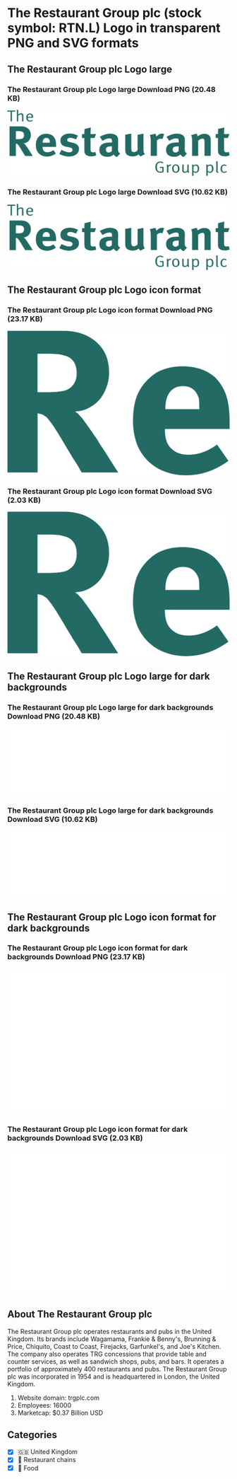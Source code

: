 # The Restaurant Group plc (stock symbol: RTN.L) Logo in transparent PNG and SVG formats

## The Restaurant Group plc Logo large

### The Restaurant Group plc Logo large Download PNG (20.48 KB)

![The Restaurant Group plc Logo large Download PNG (20.48 KB)](/img/orig/RTN.L_BIG-1c2fea71.png)

### The Restaurant Group plc Logo large Download SVG (10.62 KB)

![The Restaurant Group plc Logo large Download SVG (10.62 KB)](/img/orig/RTN.L_BIG-93adef0c.svg)

## The Restaurant Group plc Logo icon format

### The Restaurant Group plc Logo icon format Download PNG (23.17 KB)

![The Restaurant Group plc Logo icon format Download PNG (23.17 KB)](/img/orig/RTN.L-24682bbe.png)

### The Restaurant Group plc Logo icon format Download SVG (2.03 KB)

![The Restaurant Group plc Logo icon format Download SVG (2.03 KB)](/img/orig/RTN.L-65018dd0.svg)

## The Restaurant Group plc Logo large for dark backgrounds

### The Restaurant Group plc Logo large for dark backgrounds Download PNG (20.48 KB)

![The Restaurant Group plc Logo large for dark backgrounds Download PNG (20.48 KB)](/img/orig/RTN.L_BIG.D-a26f33d6.png)

### The Restaurant Group plc Logo large for dark backgrounds Download SVG (10.62 KB)

![The Restaurant Group plc Logo large for dark backgrounds Download SVG (10.62 KB)](/img/orig/RTN.L_BIG.D-0973978c.svg)

## The Restaurant Group plc Logo icon format for dark backgrounds

### The Restaurant Group plc Logo icon format for dark backgrounds Download PNG (23.17 KB)

![The Restaurant Group plc Logo icon format for dark backgrounds Download PNG (23.17 KB)](/img/orig/RTN.L.D-4464043c.png)

### The Restaurant Group plc Logo icon format for dark backgrounds Download SVG (2.03 KB)

![The Restaurant Group plc Logo icon format for dark backgrounds Download SVG (2.03 KB)](/img/orig/RTN.L.D-dca6e4e4.svg)

## About The Restaurant Group plc

The Restaurant Group plc operates restaurants and pubs in the United Kingdom. Its brands include Wagamama, Frankie & Benny's, Brunning & Price, Chiquito, Coast to Coast, Firejacks, Garfunkel's, and Joe's Kitchen. The company also operates TRG concessions that provide table and counter services, as well as sandwich shops, pubs, and bars. It operates a portfolio of approximately 400 restaurants and pubs. The Restaurant Group plc was incorporated in 1954 and is headquartered in London, the United Kingdom.

1. Website domain: trgplc.com
2. Employees: 16000
3. Marketcap: $0.37 Billion USD


## Categories
- [x] 🇬🇧 United Kingdom
- [x] 🍔 Restaurant chains
- [x] 🍴 Food
